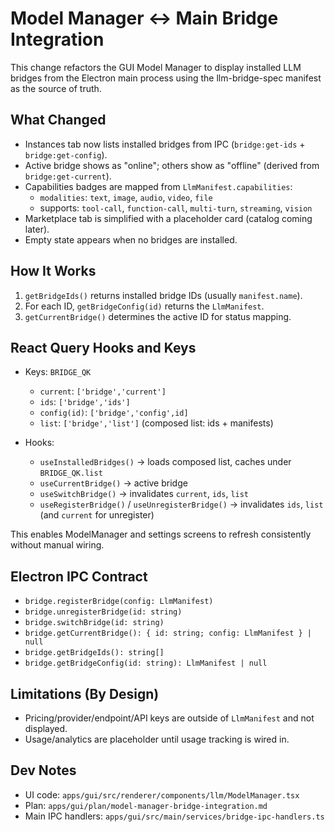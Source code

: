 # Model Manager ↔ Main Bridge Integration

This change refactors the GUI Model Manager to display installed LLM bridges from the Electron main process using the llm-bridge-spec manifest as the source of truth.

## What Changed

- Instances tab now lists installed bridges from IPC (`bridge:get-ids` + `bridge:get-config`).
- Active bridge shows as "online"; others show as "offline" (derived from `bridge:get-current`).
- Capabilities badges are mapped from `LlmManifest.capabilities`:
  - `modalities`: `text`, `image`, `audio`, `video`, `file`
  - supports: `tool-call`, `function-call`, `multi-turn`, `streaming`, `vision`
- Marketplace tab is simplified with a placeholder card (catalog coming later).
- Empty state appears when no bridges are installed.

## How It Works

1. `getBridgeIds()` returns installed bridge IDs (usually `manifest.name`).
2. For each ID, `getBridgeConfig(id)` returns the `LlmManifest`.
3. `getCurrentBridge()` determines the active ID for status mapping.

## React Query Hooks and Keys

- Keys: `BRIDGE_QK`
  - `current`: `['bridge','current']`
  - `ids`: `['bridge','ids']`
  - `config(id)`: `['bridge','config',id]`
  - `list`: `['bridge','list']` (composed list: ids + manifests)

- Hooks:
  - `useInstalledBridges()` → loads composed list, caches under `BRIDGE_QK.list`
  - `useCurrentBridge()` → active bridge
  - `useSwitchBridge()` → invalidates `current`, `ids`, `list`
  - `useRegisterBridge()` / `useUnregisterBridge()` → invalidates `ids`, `list` (and `current` for unregister)

This enables ModelManager and settings screens to refresh consistently without manual wiring.

## Electron IPC Contract

- `bridge.registerBridge(config: LlmManifest)`
- `bridge.unregisterBridge(id: string)`
- `bridge.switchBridge(id: string)`
- `bridge.getCurrentBridge(): { id: string; config: LlmManifest } | null`
- `bridge.getBridgeIds(): string[]`
- `bridge.getBridgeConfig(id: string): LlmManifest | null`

## Limitations (By Design)

- Pricing/provider/endpoint/API keys are outside of `LlmManifest` and not displayed.
- Usage/analytics are placeholder until usage tracking is wired in.

## Dev Notes

- UI code: `apps/gui/src/renderer/components/llm/ModelManager.tsx`
- Plan: `apps/gui/plan/model-manager-bridge-integration.md`
- Main IPC handlers: `apps/gui/src/main/services/bridge-ipc-handlers.ts`
